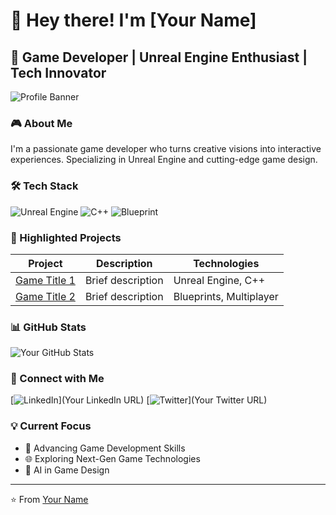 # 👋 Hey there! I'm [Your Name]

## 🚀 Game Developer | Unreal Engine Enthusiast | Tech Innovator

![Profile Banner](https://your-banner-image-url.com)

### 🎮 About Me
I'm a passionate game developer who turns creative visions into interactive experiences. Specializing in Unreal Engine and cutting-edge game design.

### 🛠️ Tech Stack
![Unreal Engine](https://img.shields.io/badge/Unreal_Engine-313131?style=for-the-badge&logo=unrealengine&logoColor=white)
![C++](https://img.shields.io/badge/C++-00599C?style=for-the-badge&logo=cplusplus&logoColor=white)
![Blueprint](https://img.shields.io/badge/Blueprints-007ACC?style=for-the-badge&logo=unrealengine&logoColor=white)

### 🌟 Highlighted Projects
| Project | Description | Technologies |
|---------|-------------|--------------|
| [Game Title 1](link) | Brief description | Unreal Engine, C++ |
| [Game Title 2](link) | Brief description | Blueprints, Multiplayer |

### 📊 GitHub Stats
![Your GitHub Stats](https://github-readme-stats.vercel.app/api?username=yourusername&theme=dark)

### 🔗 Connect with Me
[![LinkedIn](https://img.shields.io/badge/LinkedIn-0077B5?style=for-the-badge&logo=linkedin&logoColor=white)](Your LinkedIn URL)
[![Twitter](https://img.shields.io/badge/Twitter-1DA1F2?style=for-the-badge&logo=twitter&logoColor=white)](Your Twitter URL)

### 💡 Current Focus
- 🎯 Advancing Game Development Skills
- 🌐 Exploring Next-Gen Game Technologies
- 🤖 AI in Game Design

---

⭐ From [Your Name](https://github.com/yourusername)